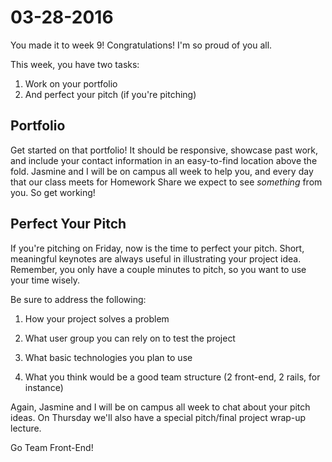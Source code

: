 # 03-28-2016

You made it to week 9! Congratulations! I'm so proud of you all.

This week, you have two tasks:

1. Work on your portfolio
2. And perfect your pitch (if you're pitching)

## Portfolio

Get started on that portfolio! It should be responsive, showcase past work, and include your contact information in an easy-to-find location above the fold. Jasmine and I will be on campus all week to help you, and every day that our class meets for Homework Share we expect to see _something_ from you. So get working!

## Perfect Your Pitch

If you're pitching on Friday, now is the time to perfect your pitch. Short, meaningful keynotes are always useful in illustrating your project idea. Remember, you only have a couple minutes to pitch, so you want to use your time wisely.

Be sure to address the following:

1. How your project solves a problem

2. What user group you can rely on to test the project

3. What basic technologies you plan to use

4. What you think would be a good team structure (2 front-end, 2 rails, for instance)

Again, Jasmine and I will be on campus all week to chat about your pitch ideas. On Thursday we'll also have a special pitch/final project wrap-up lecture.

Go Team Front-End!
